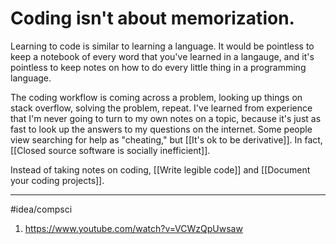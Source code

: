 # Coding isn't about memorization.
Learning to code is similar to learning a language. It would be pointless to keep a notebook of every word that you've learned in a langauge, and it's pointless to keep notes on how to do every little thing in a programming language. 

The coding workflow is coming across a problem, looking up things on stack overflow, solving the problem, repeat. I've learned from experience that I'm never going to turn to my own notes on a topic, because it's just as fast to look up the answers to my questions on the internet. Some people view searching for help as "cheating," but [[It's ok to be derivative]]. In fact, [[Closed source software is socially inefficient]]. 

Instead of taking notes on coding, [[Write legible code]] and [[Document your coding projects]]. 

---
#idea/compsci 

1. https://www.youtube.com/watch?v=VCWzQpUwsaw